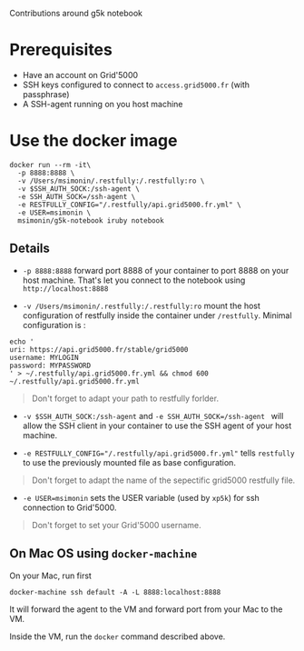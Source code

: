 Contributions around g5k notebook
# Prerequisites

* Have an account on Grid'5000
* SSH keys configured to connect to ```access.grid5000.fr``` (with passphrase)
* A SSH-agent running on you host machine


# Use the docker image

```
docker run --rm -it\
  -p 8888:8888 \
  -v /Users/msimonin/.restfully:/.restfully:ro \
  -v $SSH_AUTH_SOCK:/ssh-agent \
  -e SSH_AUTH_SOCK=/ssh-agent \
  -e RESTFULLY_CONFIG="/.restfully/api.grid5000.fr.yml" \
  -e USER=msimonin \
  msimonin/g5k-notebook iruby notebook
```

## Details

* ```-p 8888:8888``` forward port 8888 of your container to port 8888 on your host machine. That's let you connect to the notebook using ```http://localhost:8888```

* ```-v /Users/msimonin/.restfully:/.restfully:ro``` mount the host configuration of restfully inside the container under ```/restfully```. Minimal configuration is :

```
echo '
uri: https://api.grid5000.fr/stable/grid5000
username: MYLOGIN
password: MYPASSWORD
' > ~/.restfully/api.grid5000.fr.yml && chmod 600 ~/.restfully/api.grid5000.fr.yml

```

> Don't forget to adapt your path to restfully forlder.

* ```-v $SSH_AUTH_SOCK:/ssh-agent``` and ```-e SSH_AUTH_SOCK=/ssh-agent ``` will allow the SSH client in your container to use the SSH agent of your host machine.

* ```-e RESTFULLY_CONFIG="/.restfully/api.grid5000.fr.yml"``` tells ```restfully``` to use the previously mounted file as base configuration.

> Don't forget to adapt the name of the sepectific grid5000 restfully file.

* ```-e USER=msimonin``` sets the USER variable (used by ```xp5k```) for ssh connection to Grid'5000.

> Don't forget to set your Grid'5000 username.

## On Mac OS using ```docker-machine```

On your Mac, run first
```
docker-machine ssh default -A -L 8888:localhost:8888
```
It will forward the agent to the VM and forward port from your Mac to the VM.

Inside the VM, run the ```docker``` command described above.
